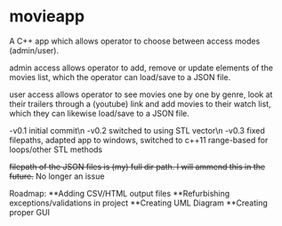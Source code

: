# movieapp

A C++ app which allows operator to choose between access modes (admin/user).

admin access allows operator to add, remove or update elements of the movies list, which the operator can load/save to a JSON file.

user access allows operator to see movies one by one by genre, look at their trailers through a (youtube) link and add movies to their watch list, which they can likewise load/save to a JSON file.

-v0.1 initial commit\n
-v0.2 switched to using STL vector\n
-v0.3 fixed filepaths, adapted app to windows, switched to c++11 range-based for loops/other STL methods

  ~~filepath of the JSON files is (my) full dir path. I will ammend this in the future.~~ No longer an issue

  Roadmap:
    **Adding CSV/HTML output files
    **Refurbishing exceptions/validations in project
    **Creating UML Diagram
    **Creating proper GUI

